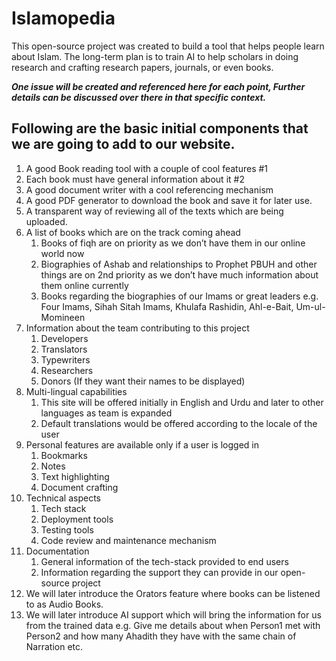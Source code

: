 # Islamopedia
This open-source project was created to build a tool that helps people learn about Islam. The long-term plan is to train AI to help scholars in doing research and crafting research papers, journals, or even books.

_**One issue will be created and referenced here for each point, Further details can be discussed over there in that specific context.**_

## Following are the basic initial components that we are going to add to our website.
1. A good Book reading tool with a couple of cool features #1
2. Each book must have general information about it #2 
3. A good document writer with a cool referencing mechanism
4. A good PDF generator to download the book and save it for later use.
5. A transparent way of reviewing all of the texts which are being uploaded.
7. A list of books which are on the track coming ahead
    1. Books of fiqh are on priority as we don’t have them in our online world now
    2. Biographies of Ashab and relationships to Prophet PBUH and other things are on 2nd priority as we don’t have much information about them online currently
    3. Books regarding the biographies of our Imams or great leaders e.g. Four Imams, Sihah Sitah Imams, Khulafa Rashidin, Ahl-e-Bait, Um-ul-Momineen
8. Information about the team contributing to this project
    1. Developers
    2. Translators
    3. Typewriters
    4. Researchers
    5. Donors (If they want their names to be displayed)
9. Multi-lingual capabilities
    1. This site will be offered initially in English and Urdu and later to other languages as team is expanded
    2. Default translations would be offered according to the locale of the user
10. Personal features are available only if a user is logged in
    1. Bookmarks
    2. Notes
    3. Text highlighting
    4. Document crafting 
11. Technical aspects
    1. Tech stack 
    2. Deployment tools
    3. Testing tools
    4. Code review and maintenance mechanism
12. Documentation
    1. General information of the tech-stack provided to end users
    2. Information regarding the support they can provide in our open-source project
13. We will later introduce the Orators feature where books can be listened to as Audio Books.
14. We will later introduce AI support which will bring the information for us from the trained data e.g. Give me details about when Person1 met with Person2 and how many Ahadith they have with the same chain of Narration etc.

